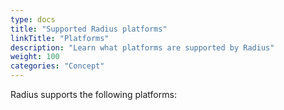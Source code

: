 ```yaml
---
type: docs
title: "Supported Radius platforms"
linkTitle: "Platforms"
description: "Learn what platforms are supported by Radius"
weight: 100
categories: "Concept"
---
```


Radius supports the following platforms:
